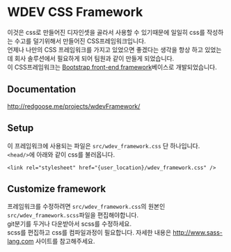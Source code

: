 WDEV CSS Framework
====

이것은 css로 만들어진 디자인셋을 골라서 사용할 수 있기때문에 일일히 css를 작성하는 수고를 덜기위해서 만들어진 CSS프레임워크입니다.  
언제나 나만의 CSS 프레임워크를 가지고 있었으면 좋겠다는 생각을 항상 하고 있었는데 회사 솔루션에서 필요하게 되어 팀원과 같이 만들게 되었습니다.  
이 CSS프레임워크는 [Bootstrap front-end framework](http://getbootstrap.com)베이스로 개발되었습니다.  


## Documentation
http://redgoose.me/projects/wdevFramework/

## Setup
이 프레임워크에 사용되는 파일은 `src/wdev_framework.css` 단 하나입니다.  
`<head/>`에 아래와 같이 css를 불러옵니다.

```
<link rel="stylesheet" href="{user_location}/wdev_framework.css" />
```

## Customize framework
프레임워크를 수정하려면 `src/wdev_framework.css`의 원본인 `src/wdev_framework.scss`파일을 편집해야합니다.  
git분기를 두거나 다운받아서 scss를 수정하세요.  
scss를 편집하고 css를 컴파일과정이 필요합니다. 자세한 내용은 http://www.sass-lang.com 사이트를 참고해주세요.
